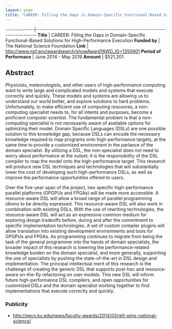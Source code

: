 ```yaml
---
layout: page
title: "CAREER: Filling the Gaps in Domain-Specific Functional-Based Solutions for High-Performance Execution"
---
```


--------------|------------------------------------------------------------------------------
**Title**     | CAREER: Filling the Gaps in Domain-Specific Functional-Based Solutions for High-Performance Execution
**Funded&nbsp;by**       | The National Science Foundation
**Link**                 | <http://www.nsf.gov/awardsearch/showAward?AWD_ID=1350901>
**Period of Performace** | June 2014 - May 2019
**Amount**               | $521,201

## Abstract

Physicists, meteorologists, and other users of high-performance
computing want to write large and complicated models and systems that
execute correctly and quickly. These models and systems are allowing
us to understand our world better, and explore solutions to hard
problems. Unfortunately, to make efficient use of computing resources,
a non-computing specialist needs to, for all intents and purposes,
become a proficient computer scientist. The fundamental problem is
that a non-computing specialist is not necessarily aware of available
options for optimizing their model. Domain Specific Languages (DSLs)
are one possible solution to this knowledge gap, because DSLs can
encode the necessary knowledge required to map programs onto
high-performance targets, at the same time to provide a customized
environment in the parlance of the domain specialist. By utilizing a
DSL, the non-specialist does not need to worry about performance at
the outset; it is the responsibility of the DSL compiler to map the
model onto the high-performance target. This research will produce new
DSL techniques and technologies that will substantially lower the cost
of developing such high-performance DSLs, as well as improve the
performance opportunities offered to users.

Over the five-year span of the project, two specific high-performance
parallel platforms (GPGPUs and FPGAs) will be made more accessible. A
resource-aware DSL will allow a broad range of parallel programming
idioms to be directly expressed. This resource-aware DSL will also
work in combination with existing DSLs. With the use of rewriting
technologies, the resource-aware DSL will act as an expressive common
medium for exploring design tradeoffs before, during and after the
commitment to specific implementation technologies. A set of custom
compiler plugins will allow translation into existing development
environments and tools for GPGPUs and FPGAs. As programming continues
to migrate from being the task of the general programmer into the
hands of domain specialists, the broader impact of this research is
lowering the performance-related knowledge burden on the domain
specialist, and more generally, supporting the use of specialists by
pushing the state-of-the-art in DSL design and implementation. The
principal intellectual merit of this research is the challenge of
creating the generic DSL that supports post-hoc and resource-aware
on-the-fly refactoring on user models. This new DSL will inform future
high-performance DSL compilers, and open opportunities for customized
DSLs and the domain specialist working together to find
implementations that execute correctly and quickly.

### Publicity

 * http://eecs.ku.edu/news/faculty-awards/2014/03/gill-wins-national-science/


